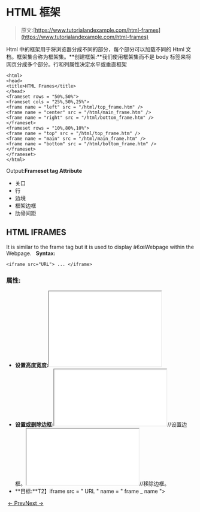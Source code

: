 # HTML 框架

> 原文:[https://www.tutorialandexample.com/html-frames](https://www.tutorialandexample.com/html-frames)

Html 中的框架用于将浏览器分成不同的部分，每个部分可以加载不同的 Html 文档。框架集合称为框架集。**创建框架:**我们使用框架集而不是 body 标签来将网页分成多个部分。行和列属性决定水平或垂直框架

```
<html>  
<head>  
<title>HTML Frames</title>  
</head>  
<frameset rows = "50%,50%">  
<frameset cols = "25%,50%,25%">  
<frame name = "left" src = "/html/top_frame.htm" />  
<frame name = "center" src = "/html/main_frame.htm" />  
<frame name = "right" src = "/html/bottom_frame.htm" />  
</frameset>  
<frameset rows = "10%,80%,10%">  
<frame name = "top" src = "/html/top_frame.htm" />  
<frame name = "main" src = "/html/main_frame.htm" />  
<frame name = "bottom" src = "/html/bottom_frame.htm" />  
</frameset>  
</frameset>  
</html>
```

Output:**Frameset tag Attribute**

*   关口
*   行
*   边境
*   框架边框
*   肋骨间距

## HTML IFRAMES

It is similar to the frame tag but it is used to display â€œWebpage within the Webpage.   **Syntax:**

```
<iframe src="URL"> ... </iframe>
```

### 属性:

*   **设置高度宽度:**<iframe src = " URL " Height = " 200 " Width = " 300 "></iframe>
*   **设置或删除边框:**<iframe src = " URL " style = " Border:2px 纯灰；"></iframe>//设置边框。<iframe src = " URL " style = " border:none；"></iframe>//移除边框。
*   **目标:**T2】iframe src = " URL " name = " frame _ name "></iframe>

 [← Prev](https://www.tutorialandexample.com/html-tables)[Next →](https://www.tutorialandexample.com/html-lists)